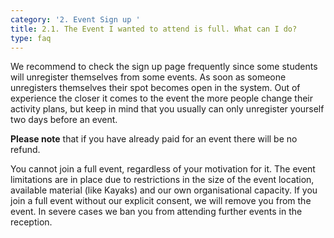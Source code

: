 ```yaml
---
category: '2. Event Sign up '
title: 2.1. The Event I wanted to attend is full. What can I do?
type: faq
---
```

We recommend to check the sign up page frequently since some students will unregister themselves from some events. As soon as someone unregisters themselves their spot becomes open in the system. Out of experience the closer it comes to the event the more people change their activity plans, but keep in mind that you usually can only unregister yourself two days before an event. 

**Please note** that if you have already paid for an event there will be no refund. 

You cannot join a full event, regardless of your motivation for it. The event limitations are in place due to restrictions in the size of the event location, available material (like Kayaks) and our own organisational capacity. If you join a full event without our explicit consent, we will remove you from the event. In severe cases we ban you from attending further events in the reception.
